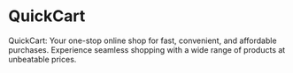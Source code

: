 # QuickCart
QuickCart: Your one-stop online shop for fast, convenient, and affordable purchases. Experience seamless shopping with a wide range of products at unbeatable prices.
